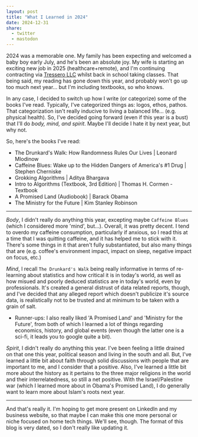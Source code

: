 ```yaml
---
layout: post
title: "What I Learned in 2024"
date: 2024-12-31
share:
  - twitter
  - mastodon
---
```


2024 was a memorable one. My family has been expecting and welcomed a baby boy early July, and he's been an absolute joy. My wife is starting an exciting new job in 2025 (healthcare+remote), and I'm continuing contracting via [Tressero LLC](https://tressero.com) whilst back in school taking classes. That being said, my reading has gone down this year, and probably won't go up too much next year... but I'm including textbooks, so who knows.

In any case, I decided to switch up how I write (or categorize) some of the books I've read. Typically, I've categorized things as: logos, ethos, pathos. That categorization isn't really inducive to living a balanced life... (e.g. physical health). So, I've decided going forward (even if this year is a bust) that I'll do *body, mind, and spirit*. Maybe I'll decide I hate it by next year, but why not.

So, here's the books I've read:

- The Drunkard's Walk: How Randomness Rules Our Lives | Leonard Mlodinow
- Caffeine Blues: Wake up to the Hidden Dangers of America's #1 Drug | Stephen Cherniske
- Grokking Algorithms | Aditya Bhargava 
- Intro to Algorithms (Textbook, 3rd Edition) | Thomas H. Cormen - Textbook
- A Promised Land (Audiobook) | Barack Obama
- The Ministry for the Future | Kim Stanley Robinson 

---

*Body*, I didn't really do anything this year, excepting maybe `Caffeine Blues` (which I considered more 'mind', but...). Overall, it was pretty decent. I tend to overdo my caffeine consumption, particularly if anxious, so I read this at a time that I was quitting caffeine, and it has helped me to stick with it. There's some things in it that aren't fully substantiated, but also many things that are (e.g. coffee's environment impact, impact on sleep, negative impact on focus, etc.)

*Mind*, I recall `The Drunkard's Walk` being really informative in terms of re-learning about statistics and how critical it is in today's world, as well as how misued and poorly deduced statistics are in today's world, even by professionals. It's created a general distrust of data related reports, though, and I've decided that any alleged report which doesn't publicize it's source data, is realistically not to be trusted and at minimum to be taken with a grain of salt. 

- Runner-ups: I also really liked 'A Promised Land' and 'Ministry for the Future', from both of which I learned a lot of things regarding economics, history, and global events (even though the latter one is a sci-fi, it leads you to google quite a bit).

*Spirit*, I didn't really do anything this year. I've been feeling a little drained on that one this year, political season and living in the south and all. But, I've learned a little bit about faith through solid discussions with people that are important to me, and I consider that a positive. Also, I've learned a little bit more about the history as it pertains to the three major religions in the world and their interrelatedness, so still a net positive. With the Israel/Palestine war (which I learned more about in Obama's Promised Land), I do generally want to learn more about Islam's roots next year.

---

And that's really it. I'm hoping to get more present on LinkedIn and my business website, so that maybe I can make this one more personal or niche focused on home tech things. We'll see, though. The format of this blog is very dated, so I don't really like updating it. 